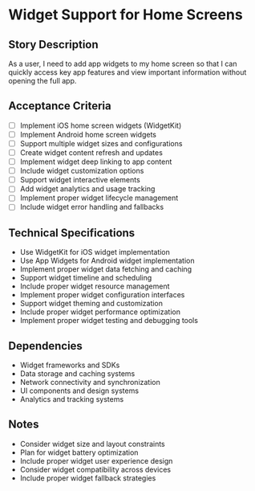# Widget Support for Home Screens

## Story Description
As a user, I need to add app widgets to my home screen so that I can quickly access key app features and view important information without opening the full app.

## Acceptance Criteria
- [ ] Implement iOS home screen widgets (WidgetKit)
- [ ] Implement Android home screen widgets
- [ ] Support multiple widget sizes and configurations
- [ ] Create widget content refresh and updates
- [ ] Implement widget deep linking to app content
- [ ] Include widget customization options
- [ ] Support widget interactive elements
- [ ] Add widget analytics and usage tracking
- [ ] Implement proper widget lifecycle management
- [ ] Include widget error handling and fallbacks

## Technical Specifications
- Use WidgetKit for iOS widget implementation
- Use App Widgets for Android widget implementation
- Implement proper widget data fetching and caching
- Support widget timeline and scheduling
- Include proper widget resource management
- Implement proper widget configuration interfaces
- Support widget theming and customization
- Include proper widget performance optimization
- Implement proper widget testing and debugging tools

## Dependencies
- Widget frameworks and SDKs
- Data storage and caching systems
- Network connectivity and synchronization
- UI components and design systems
- Analytics and tracking systems

## Notes
- Consider widget size and layout constraints
- Plan for widget battery optimization
- Include proper widget user experience design
- Consider widget compatibility across devices
- Include proper widget fallback strategies